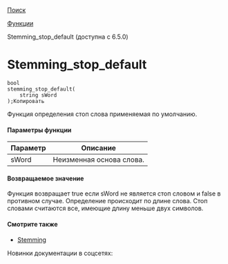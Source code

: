 [Поиск](/api_help/search/index.php)

[Функции](/api_help/search/functions/index.php)

Stemming\_stop\_default (доступна с 6.5.0)

Stemming\_stop\_default
=======================

```
bool
stemming_stop_default(
	string sWord
);Копировать
```

Функция определения стоп слова применяемая по умолчанию.

#### Параметры функции

| Параметр | Описание |
| --- | --- |
| sWord | Неизменная основа слова. |

#### Возвращаемое значение

Функция возвращает true если sWord не является стоп словом и false в противном случае.
Определение происходит по длине слова. Стоп словами считаются все, имеющие длину меньше двух символов.

#### Смотрите также

* [Stemming](/api_help/search/functions/stemming.php)

Новинки документации в соцсетях: